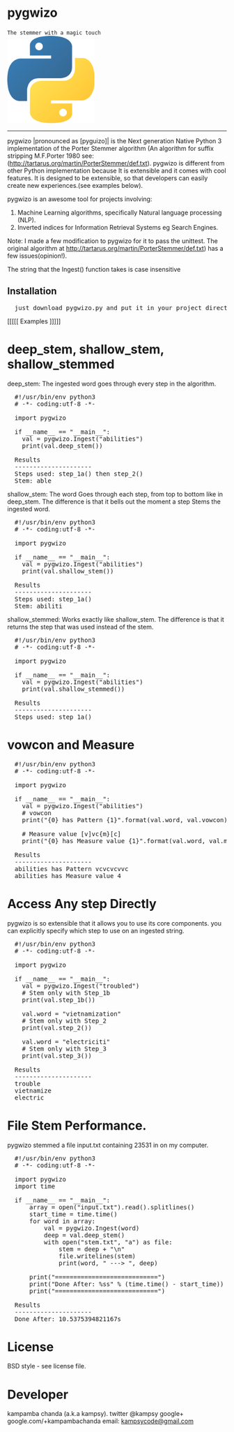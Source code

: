 pygwizo
=======
<code>The stemmer with a magic touch </code>
<br>
<img src="https://github.com/kampsy/pygwizo/blob/master/img/pygwizo.png" height="200px" width="200px">
<br>
<hr>

pygwizo |pronounced as [pyguizo]| is the Next generation Native Python 3 implementation of the
Porter Stemmer algorithm (An algorithm for suffix stripping M.F.Porter 1980 see:
(http://tartarus.org/martin/PorterStemmer/def.txt).
pygwizo is different from other Python implementation because It is extensible and it
comes with cool features. It is designed to be extensible, so that developers can easily create
new experiences.(see examples below).

pygwizo is an awesome tool for projects involving:
1) Machine Learning algorithms, specifically Natural language processing (NLP).
2) Inverted indices for Information Retrieval Systems eg Search Engines.


Note: I made a few modification to pygwizo for it to pass the unittest. The original algorithm
at http://tartarus.org/martin/PorterStemmer/def.txt) has a few issues(opinion!).

The string that the Ingest() function takes is case insensitive

Installation
------------
<pre>
  just download pygwizo.py and put it in your project directory.
</pre>

[[[[[ Examples ]]]]]

deep_stem, shallow_stem, shallow_stemmed
====================================================
deep_stem: The ingested word goes through every step in the algorithm.
<pre>
  #!/usr/bin/env python3
  # -*- coding:utf-8 -*-

  import pygwizo

  if __name__ == "__main__":
    val = pygwizo.Ingest("abilities")
    print(val.deep_stem())

  Results
  ---------------------
  Steps used: step_1a() then step_2()
  Stem: able
</pre>

shallow_stem: The word Goes through each step, from top to bottom like in
deep_stem. The difference is that it bells out the moment a step Stems the
ingested word.
<pre>
  #!/usr/bin/env python3
  # -*- coding:utf-8 -*-

  import pygwizo

  if __name__ == "__main__":
    val = pygwizo.Ingest("abilities")
    print(val.shallow_stem())

  Results
  ---------------------
  Steps used: step_1a()
  Stem: abiliti
</pre>

shallow_stemmed: Works exactly like shallow_stem. The difference is that it returns
the step that was used instead of the stem.
<pre>
  #!/usr/bin/env python3
  # -*- coding:utf-8 -*-

  import pygwizo

  if __name__ == "__main__":
    val = pygwizo.Ingest("abilities")
    print(val.shallow_stemmed())

  Results
  ---------------------
  Steps used: step_1a()
</pre>

vowcon and Measure
====================================================
<pre>
  #!/usr/bin/env python3
  # -*- coding:utf-8 -*-

  import pygwizo

  if __name__ == "__main__":
    val = pygwizo.Ingest("abilities")
    # vowcon
    print("{0} has Pattern {1}".format(val.word, val.vowcon))

    # Measure value [v]vc{m}[c]
    print("{0} has Measure value {1}".format(val.word, val.measure))

  Results
  ---------------------
  abilities has Pattern vcvcvcvvc
  abilities has Measure value 4
</pre>

Access Any step Directly
====================================================
pygwizo is so extensible that it allows you to use its core components.
you can explicitly specify which step to use on an ingested string.
<pre>
  #!/usr/bin/env python3
  # -*- coding:utf-8 -*-

  import pygwizo

  if __name__ == "__main__":
    val = pygwizo.Ingest("troubled")
    # Stem only with Step_1b
    print(val.step_1b())

    val.word = "vietnamization"
    # Stem only with Step_2
    print(val.step_2())

    val.word = "electriciti"
    # Stem only with Step_3
    print(val.step_3())

  Results
  ---------------------
  trouble
  vietnamize
  electric
</pre>

File Stem Performance.
====================================================
pygwizo stemmed a file input.txt containing 23531 in
on my computer.
<pre>
  #!/usr/bin/env python3
  # -*- coding:utf-8 -*-

  import pygwizo
  import time

  if __name__ == "__main__":
      array = open("input.txt").read().splitlines()
      start_time = time.time()
      for word in array:
          val = pygwizo.Ingest(word)
          deep = val.deep_stem()
          with open("stem.txt", "a") as file:
              stem = deep + "\n"
              file.writelines(stem)
              print(word, " ---> ", deep)

      print("============================")
      print("Done After: %ss" % (time.time() - start_time))
      print("============================")

  Results
  ---------------------
  Done After: 10.5375394821167s
</pre>

License
==========
BSD style - see license file.

Developer
===============
kampamba chanda (a.k.a kampsy).
twitter @kampsy
google+ google.com/+kampambachanda
email: kampsycode@gmail.com
